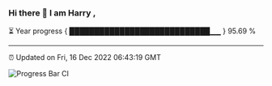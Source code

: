 ### Hi there 👋 I am Harry , 

⏳ Year progress { ████████████████████████████▁▁ } 95.69 %

---

⏰ Updated on Fri, 16 Dec 2022 06:43:19 GMT

![Progress Bar CI](https://github.com/duykhang68/duykhang68/workflows/Progress%20Bar%20CI/badge.svg)
